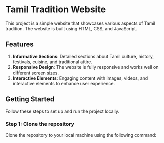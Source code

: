 # Tamil Tradition Website

This project is a simple website that showcases various aspects of Tamil tradition. The website is built using HTML, CSS, and JavaScript.

## Features

1. **Informative Sections**: Detailed sections about Tamil culture, history, festivals, cuisine, and traditional attire.
2. **Responsive Design**: The website is fully responsive and works well on different screen sizes.
3. **Interactive Elements**: Engaging content with images, videos, and interactive elements to enhance user experience.

## Getting Started

Follow these steps to set up and run the project locally.

### Step 1: Clone the repository

Clone the repository to your local machine using the following command:


